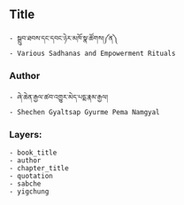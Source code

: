 ## Title
	- སྒྲུབ་ཐབས་དང་དབང་ཉེར་མཁོ་སྣ་ཚོགས།༼ན༽
	- Various Sadhanas and Empowerment Rituals

### Author
	- ཞེ་ཆེན་རྒྱལ་ཚབ་འགྱུར་མེད་པདྨ་རྣམ་རྒྱལ།
	- Shechen Gyaltsap Gyurme Pema Namgyal

### Layers:
	- book_title
	- author
	- chapter_title
	- quotation
	- sabche
	- yigchung

